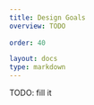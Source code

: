 ```yaml
---
title: Design Goals
overview: TODO
              
order: 40

layout: docs
type: markdown
---
```


TODO: fill it